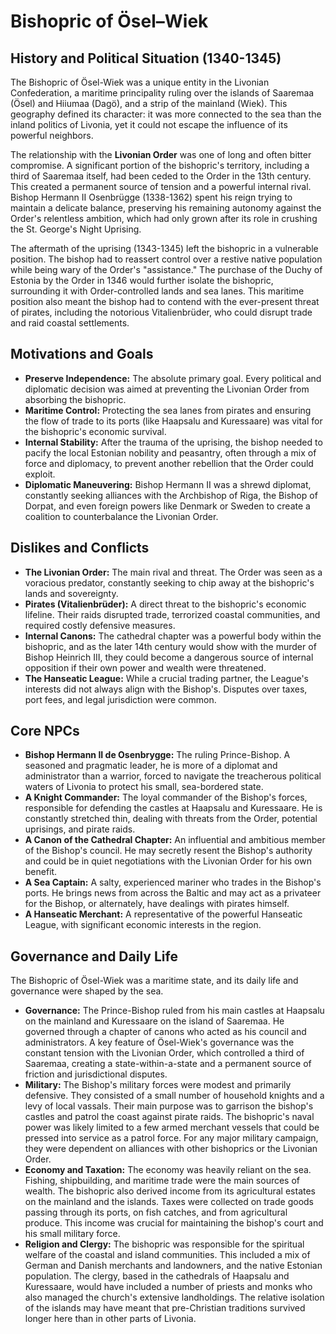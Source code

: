 # Bishopric of Ösel–Wiek

## History and Political Situation (1340-1345)

The Bishopric of Ösel-Wiek was a unique entity in the Livonian Confederation, a maritime principality ruling over the islands of Saaremaa (Ösel) and Hiiumaa (Dagö), and a strip of the mainland (Wiek). This geography defined its character: it was more connected to the sea than the inland politics of Livonia, yet it could not escape the influence of its powerful neighbors.

The relationship with the **Livonian Order** was one of long and often bitter compromise. A significant portion of the bishopric's territory, including a third of Saaremaa itself, had been ceded to the Order in the 13th century. This created a permanent source of tension and a powerful internal rival. Bishop Hermann II Osenbrügge (1338-1362) spent his reign trying to maintain a delicate balance, preserving his remaining autonomy against the Order's relentless ambition, which had only grown after its role in crushing the St. George's Night Uprising.

The aftermath of the uprising (1343-1345) left the bishopric in a vulnerable position. The bishop had to reassert control over a restive native population while being wary of the Order's "assistance." The purchase of the Duchy of Estonia by the Order in 1346 would further isolate the bishopric, surrounding it with Order-controlled lands and sea lanes. This maritime position also meant the bishop had to contend with the ever-present threat of pirates, including the notorious Vitalienbrüder, who could disrupt trade and raid coastal settlements.

## Motivations and Goals

*   **Preserve Independence:** The absolute primary goal. Every political and diplomatic decision was aimed at preventing the Livonian Order from absorbing the bishopric.
*   **Maritime Control:** Protecting the sea lanes from pirates and ensuring the flow of trade to its ports (like Haapsalu and Kuressaare) was vital for the bishopric's economic survival.
*   **Internal Stability:** After the trauma of the uprising, the bishop needed to pacify the local Estonian nobility and peasantry, often through a mix of force and diplomacy, to prevent another rebellion that the Order could exploit.
*   **Diplomatic Maneuvering:** Bishop Hermann II was a shrewd diplomat, constantly seeking alliances with the Archbishop of Riga, the Bishop of Dorpat, and even foreign powers like Denmark or Sweden to create a coalition to counterbalance the Livonian Order.

## Dislikes and Conflicts

*   **The Livonian Order:** The main rival and threat. The Order was seen as a voracious predator, constantly seeking to chip away at the bishopric's lands and sovereignty.
*   **Pirates (Vitalienbrüder):** A direct threat to the bishopric's economic lifeline. Their raids disrupted trade, terrorized coastal communities, and required costly defensive measures.
*   **Internal Canons:** The cathedral chapter was a powerful body within the bishopric, and as the later 14th century would show with the murder of Bishop Heinrich III, they could become a dangerous source of internal opposition if their own power and wealth were threatened.
*   **The Hanseatic League:** While a crucial trading partner, the League's interests did not always align with the Bishop's. Disputes over taxes, port fees, and legal jurisdiction were common.

## Core NPCs

*   **Bishop Hermann II de Osenbrygge:** The ruling Prince-Bishop. A seasoned and pragmatic leader, he is more of a diplomat and administrator than a warrior, forced to navigate the treacherous political waters of Livonia to protect his small, sea-bordered state.
*   **A Knight Commander:** The loyal commander of the Bishop's forces, responsible for defending the castles at Haapsalu and Kuressaare. He is constantly stretched thin, dealing with threats from the Order, potential uprisings, and pirate raids.
*   **A Canon of the Cathedral Chapter:** An influential and ambitious member of the Bishop's council. He may secretly resent the Bishop's authority and could be in quiet negotiations with the Livonian Order for his own benefit.
*   **A Sea Captain:** A salty, experienced mariner who trades in the Bishop's ports. He brings news from across the Baltic and may act as a privateer for the Bishop, or alternately, have dealings with pirates himself.
*   **A Hanseatic Merchant:** A representative of the powerful Hanseatic League, with significant economic interests in the region.


## Governance and Daily Life

The Bishopric of Ösel-Wiek was a maritime state, and its daily life and governance were shaped by the sea.

*   **Governance:** The Prince-Bishop ruled from his main castles at Haapsalu on the mainland and Kuressaare on the island of Saaremaa. He governed through a chapter of canons who acted as his council and administrators. A key feature of Ösel-Wiek's governance was the constant tension with the Livonian Order, which controlled a third of Saaremaa, creating a state-within-a-state and a permanent source of friction and jurisdictional disputes.
*   **Military:** The Bishop's military forces were modest and primarily defensive. They consisted of a small number of household knights and a levy of local vassals. Their main purpose was to garrison the bishop's castles and patrol the coast against pirate raids. The bishopric's naval power was likely limited to a few armed merchant vessels that could be pressed into service as a patrol force. For any major military campaign, they were dependent on alliances with other bishoprics or the Livonian Order.
*   **Economy and Taxation:** The economy was heavily reliant on the sea. Fishing, shipbuilding, and maritime trade were the main sources of wealth. The bishopric also derived income from its agricultural estates on the mainland and the islands. Taxes were collected on trade goods passing through its ports, on fish catches, and from agricultural produce. This income was crucial for maintaining the bishop's court and his small military force.
*   **Religion and Clergy:** The bishopric was responsible for the spiritual welfare of the coastal and island communities. This included a mix of German and Danish merchants and landowners, and the native Estonian population. The clergy, based in the cathedrals of Haapsalu and Kuressaare, would have included a number of priests and monks who also managed the church's extensive landholdings. The relative isolation of the islands may have meant that pre-Christian traditions survived longer here than in other parts of Livonia.
